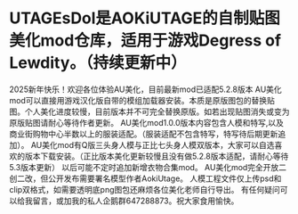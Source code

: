 # UTAGEsDol是AOKiUTAGE的自制贴图美化mod仓库，适用于游戏Degress of Lewdity。（持续更新中）
2025新年快乐！欢迎各位体验AU美化，目前最新mod已适配5.2.8版本
AU美化mod可以直接用游戏汉化版自带的模组加载器安装。本质是原版图包的替换贴图。个人美化进度较慢，目前版本并不可完全替换原版。如若出现贴图消失或变为原版贴图请耐心等待作者更新。
AU美化mod1.0.0版本内容包含人模和特写,以及商业街购物中心半数以上的服装适配。（服装适配不包含特写，特写待后期更新追加）。
AU美化mod有Q版三头身人模与正比七头身人模双版本，大家可以自选喜欢的版本下载安装。（正比版本美化更新较慢且没有做5.2.8版本适配，请耐心等待5.3版本更新）
以后可能不定时追加新增衣物合集mod。
AU美化mod完全开放二创二改，但公开发布需要署名模型作者AokiUtage。
人模工程文件仅上传psd和clip双格式，如需要透明底png图包还麻烦各位美化老师自行导出。
有任何疑问可以给我留言，或加我的私人企鹅群647288873。祝大家食用愉快。
